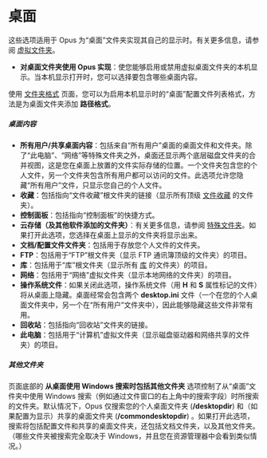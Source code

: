 # 桌面

这些选项适用于 Opus 为“桌面”文件夹实现其自己的显示时。有关更多信息，请参阅 [虚拟文件夹](../virtual_folders/README.zh.md)。

- **对桌面文件夹使用 Opus 实现**：使您能够启用或禁用虚拟桌面文件夹的本机显示。当本机显示打开时，您可以选择要包含哪些桌面内容。

使用 [文件夹格式](../folder_formats/README.zh.md) 页面，您可以为启用本机显示时的“桌面”配置文件列表格式，方法是为桌面文件夹添加 **路径格式**。

##### 桌面内容

- **所有用户/共享桌面内容**：包括来自“所有用户”桌面的桌面文件和文件夹。除了“此电脑”、“网络”等特殊文件夹之外，桌面还显示两个底层磁盘文件夹的合并视图，这是您在桌面上放置的文件实际存储的位置。一个文件夹包含您的个人文件，另一个文件夹包含所有用户都可以访问的文件。此选项允许您隐藏“所有用户”文件，只显示您自己的个人文件。
- **收藏**：包括指向“文件收藏”根文件夹的链接（显示所有顶级 [文件收藏](/Manual/basic_concepts/virtual_file_system/file_collections/README.zh.md) 的文件夹）。
- **控制面板**：包括指向“控制面板”的快捷方式。
- **云存储（及其他软件添加的文件夹）**：有关更多信息，请参阅 [特殊文件夹](../special_folders.zh.md)。如果打开此选项，您选择在桌面上显示的文件夹将显示出来。
- **文档/配置文件文件夹**：包括用于存放您个人文件的文件夹。
- **FTP**：包括用于“FTP”根文件夹（显示 FTP 通讯簿顶级的文件夹）的项目。
- **库**：包括用于“库”根文件夹（显示所有 [库](/Manual/basic_concepts/virtual_file_system/libraries.zh.md) 的文件夹）的项目。
- **网络**：包括用于“网络”虚拟文件夹（显示本地网络的文件夹）的项目。
- **操作系统文件**：如果关闭此选项，操作系统文件（用 **H** 和 **S** 属性标记的文件）将从桌面上隐藏。桌面经常会包含两个 **desktop.ini** 文件（一个在您的个人桌面文件夹中，另一个在“所有用户”文件夹中），因此能够隐藏这些文件非常有用。
- **回收站**：包括指向“回收站”文件夹的链接。
- **此电脑**：包括用于“计算机”虚拟文件夹（显示磁盘驱动器和网络共享的文件夹）的项目。

##### 其他文件夹

页面底部的 **从桌面使用 Windows 搜索时包括其他文件夹** 选项控制了从“桌面”文件夹中使用 Windows 搜索（例如通过文件窗口的右上角中的搜索字段）时所搜索的文件夹。默认情况下，Opus 仅搜索您的个人桌面文件夹 (**/desktopdir**) 和（如果配置为显示）共享的桌面文件夹 (**/commondesktopdir**) 。如果打开此选项，搜索将包括配置文件和共享的桌面文件夹，还包括文档文件夹，以及其他文件夹。（哪些文件夹被搜索完全取决于 Windows，并且您在资源管理器中会看到类似情况。）